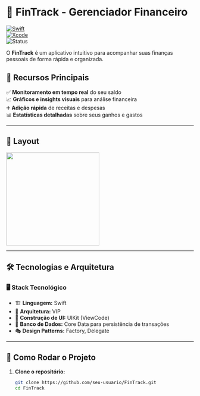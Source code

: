 # 🚀 FinTrack - Gerenciador Financeiro  

[![Swift](https://img.shields.io/badge/Swift-5.0-brightgreen.svg)](http://swift.org)  
[![Xcode](https://img.shields.io/badge/Xcode-16.1-brightgreen.svg)](https://developer.apple.com/download/more/)  
![Status](https://img.shields.io/badge/status-Em%20Desenvolvimento-yellow)  

O **FinTrack** é um aplicativo intuitivo para acompanhar suas finanças pessoais de forma rápida e organizada.  

## 📌 Recursos Principais  
✅ **Monitoramento em tempo real** do seu saldo  
📈 **Gráficos e insights visuais** para análise financeira  
➕ **Adição rápida** de receitas e despesas  
📊 **Estatísticas detalhadas** sobre seus ganhos e gastos  

---

## 🎨 Layout  
<img src="https://github.com/user-attachments/assets/26407116-e639-4483-b854-e30562c3508e" width="250"/>  

---

## 🛠 Tecnologias e Arquitetura  

### **🖥️ Stack Tecnológico**  
- 🏗 **Linguagem:** Swift  
- 📐 **Arquitetura:** VIP  
- 🎨 **Construção de UI:** UIKit (ViewCode)  
- 💾 **Banco de Dados:** Core Data para persistência de transações  
- 🎭 **Design Patterns:** Factory, Delegate  

---

## 🚀 Como Rodar o Projeto  

1. **Clone o repositório:**  
   ```bash
   git clone https://github.com/seu-usuario/FinTrack.git
   cd FinTrack
